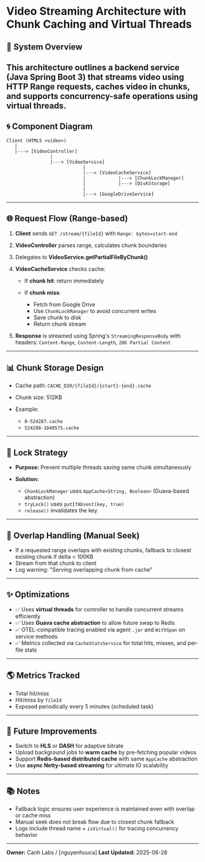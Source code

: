 # Video Streaming Architecture with Chunk Caching and Virtual Threads

## 🔢 System Overview

This architecture outlines a backend service (Java Spring Boot 3) that streams video using HTTP Range requests, caches video in chunks, and supports concurrency-safe operations using virtual threads.
---

## 🌀 Component Diagram

```
Client (HTML5 <video>)
   |
   |---> [VideoController]
                |
                |---> [VideoService]
                            |
                            |---> [VideoCacheService]
                            |            |---> [ChunkLockManager]
                            |            |---> [DiskStorage]
                            |
                            |---> [GoogleDriveService]
```

---

## 🌐 Request Flow (Range-based)

1. **Client** sends `GET /stream/{fileId}` with `Range: bytes=start-end`
2. **VideoController** parses range, calculates chunk boundaries
3. Delegates to **VideoService.getPartialFileByChunk()**
4. **VideoCacheService** checks cache:

    * If **chunk hit**: return immediately
    * If **chunk miss**:

        * Fetch from Google Drive
        * Use `ChunkLockManager` to avoid concurrent writes
        * Save chunk to disk
        * Return chunk stream
5. **Response** is streamed using Spring's `StreamingResponseBody` with headers: `Content-Range`, `Content-Length`, `206 Partial Content`

---

## 📊 Chunk Storage Design

* Cache path: `CACHE_DIR/{fileId}/{start}-{end}.cache`
* Chunk size: 512KB
* Example:

    * `0-524287.cache`
    * `524288-1048575.cache`

---

## 🔗 Lock Strategy

* **Purpose:** Prevent multiple threads saving same chunk simultaneously
* **Solution:**

    * `ChunkLockManager` uses `AppCache<String, Boolean>` (Guava-based abstraction)
    * `tryLock()` uses `putIfAbsent(key, true)`
    * `release()` invalidates the key

---

## 🔄 Overlap Handling (Manual Seek)

* If a requested range overlaps with existing chunks, fallback to closest existing chunk if delta < 100KB
* Stream from that chunk to client
* Log warning: "Serving overlapping chunk from cache"

---

## ✨ Optimizations

* ✅ Uses **virtual threads** for controller to handle concurrent streams efficiently
* ✅ Uses **Guava cache abstraction** to allow future swap to Redis
* ✅ OTEL-compatible tracing enabled via agent `.jar` and `WithSpan` on service methods
* ✅ Metrics collected via `CacheStatsService` for total hits, misses, and per-file stats

---

## 🌎 Metrics Tracked

* Total hit/miss
* Hit/miss by `fileId`
* Exposed periodically every 5 minutes (scheduled task)

---

## 🌟 Future Improvements

* Switch to **HLS** or **DASH** for adaptive bitrate
* Upload background jobs to **warm cache** by pre-fetching popular videos
* Support **Redis-based distributed cache** with same `AppCache` abstraction
* Use **async Netty-based streaming** for ultimate IO scalability

---

## 📚 Notes

* Fallback logic ensures user experience is maintained even with overlap or cache miss
* Manual seek does not break flow due to closest chunk fallback
* Logs include thread name + `isVirtual()` for tracing concurrency behavior

---

**Owner:** Canh Labs / \[nguyenhuuca]
**Last Updated:** 2025-06-28

